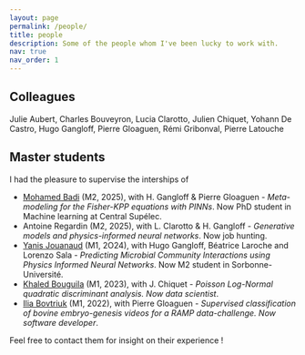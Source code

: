 ```yaml
---
layout: page
permalink: /people/
title: people
description: Some of the people whom I've been lucky to work with.
nav: true
nav_order: 1
---
```



## Colleagues

Julie Aubert, Charles Bouveyron, Lucia Clarotto, Julien Chiquet, Yohann De Castro, Hugo Gangloff, Pierre Gloaguen, Rémi Gribonval, Pierre Latouche

## Master students

I had the pleasure to supervise the interships of

  * [Mohamed Badi](https://github.com/MohAImed) (M2, 2025), with H. Gangloff & Pierre Gloaguen - *Meta-modeling for the Fisher-KPP equations with PINNs*. Now PhD student in Machine learning at Central Supélec.
  * Antoine Regardin (M2, 2025), with L. Clarotto & H. Gangloff - *Generative models and physics-informed neural networks*. Now job hunting.
  * [Yanis Jouanaud](https://fr.linkedin.com/in/yanis-jouanaud) (M1, 2O24), with Hugo Gangloff, Béatrice Laroche and Lorenzo Sala - *Predicting Microbial Community Interactions using Physics Informed Neural Networks*. Now M2 student in Sorbonne-Université.
  * [Khaled Bouguila](https://fr.linkedin.com/in/khaledbouguila) (M1, 2023),  with J. Chiquet - *Poisson Log-Normal quadratic discriminant analysis. Now data scientist*.
  * [Ilia Bovtriuk](https://fr.linkedin.com/in/illia-bovtriuk) (M1, 2022),  with Pierre Gloaguen - *Supervised classification of bovine embryo-genesis videos for a RAMP data-challenge. Now software developer*.

Feel free to contact them for insight on their experience !
